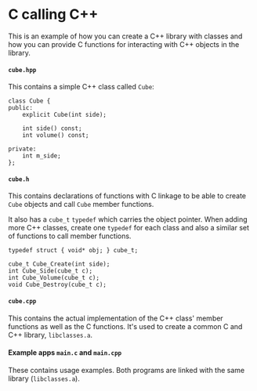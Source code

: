 # C calling C++

This is an example of how you can create a C++ library with classes and
how you can provide C functions for interacting with C++ objects in the
library.

#### `cube.hpp`

This contains a simple C++ class called `Cube`:
```
class Cube {
public:
    explicit Cube(int side);

    int side() const;
    int volume() const;

private:
    int m_side;
};
```

#### `cube.h`

This contains declarations of functions with C linkage to be able to create
`Cube` objects and call `Cube` member functions.

It also has a `cube_t` `typedef` which carries the object pointer. When adding
more C++ classes, create one `typedef` for each class and also a similar set of
functions to call member functions.
```
typedef struct { void* obj; } cube_t;

cube_t Cube_Create(int side);
int Cube_Side(cube_t c);
int Cube_Volume(cube_t c);
void Cube_Destroy(cube_t c);
```

#### `cube.cpp`

This contains the actual implementation of the C++ class' member functions as
well as the C functions. It's used to create a common C and C++ library,
`libclasses.a`.

#### Example apps `main.c` and `main.cpp`

These contains usage examples. Both programs are linked with the same library
(`libclasses.a`).
